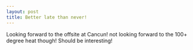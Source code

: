 ```yaml
---
layout: post
title: Better late than never!
---
```


Looking forward to the offsite at Cancun! not looking forward to the 100+ degree heat though! Should be interesting!

